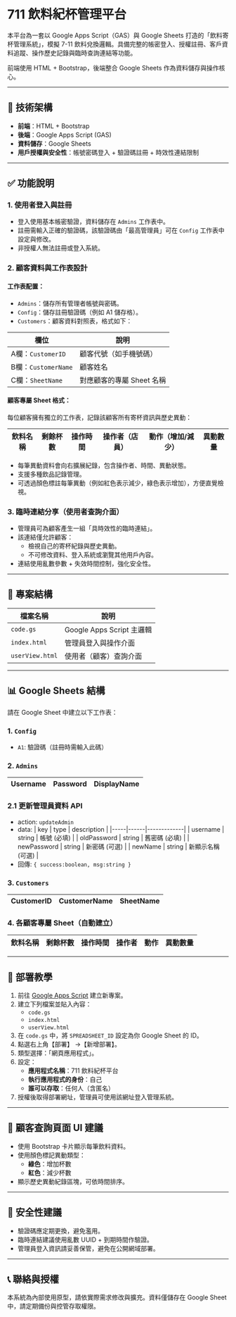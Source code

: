 # 711 飲料紀杯管理平台

本平台為一套以 Google Apps Script（GAS）與 Google Sheets 打造的「飲料寄杯管理系統」，模擬 7-11 飲料兌換邏輯。具備完整的帳密登入、授權註冊、客戶資料追蹤、操作歷史記錄與臨時查詢連結等功能。

前端使用 HTML + Bootstrap，後端整合 Google Sheets 作為資料儲存與操作核心。

---

## 🔧 技術架構

- **前端**：HTML + Bootstrap
- **後端**：Google Apps Script (GAS)
- **資料儲存**：Google Sheets
- **用戶授權與安全性**：帳號密碼登入 + 驗證碼註冊 + 時效性連結限制

---

## ✅ 功能說明

### 1. 使用者登入與註冊

- 登入使用基本帳密驗證，資料儲存在 `Admins` 工作表中。
- 註冊需輸入正確的驗證碼，該驗證碼由「最高管理員」可在 `Config` 工作表中設定與修改。
- 非授權人無法註冊或登入系統。

### 2. 顧客資料與工作表設計

#### 工作表配置：

- `Admins`：儲存所有管理者帳號與密碼。
- `Config`：儲存註冊驗證碼（例如 A1 儲存格）。
- `Customers`：顧客資料對照表，格式如下：

| 欄位         | 說明                   |
|--------------|------------------------|
| A欄：`CustomerID` | 顧客代號（如手機號碼）     |
| B欄：`CustomerName` | 顧客姓名              |
| C欄：`SheetName` | 對應顧客的專屬 Sheet 名稱 |

#### 顧客專屬 Sheet 格式：

每位顧客擁有獨立的工作表，記錄該顧客所有寄杯資訊與歷史異動：

| 飲料名稱 | 剩餘杯數 | 操作時間 | 操作者（店員） | 動作（增加/減少） | 異動數量 |
|----------|-----------|-----------|----------------|------------------|----------|

- 每筆異動資料會向右擴展紀錄，包含操作者、時間、異動狀態。
- 支援多種飲品記錄管理。
- 可透過顏色標註每筆異動（例如紅色表示減少，綠色表示增加），方便直覺檢視。

### 3. 臨時連結分享（使用者查詢介面）

- 管理員可為顧客產生一組「具時效性的臨時連結」。
- 該連結僅允許顧客：
  - 檢視自己的寄杯紀錄與歷史異動。
  - 不可修改資料、登入系統或瀏覽其他用戶內容。
- 連結使用亂數參數 + 失效時間控制，強化安全性。

---

## 📁 專案結構

| 檔案名稱         | 說明                         |
|------------------|------------------------------|
| `code.gs`        | Google Apps Script 主邏輯     |
| `index.html`     | 管理員登入與操作介面         |
| `userView.html`  | 使用者（顧客）查詢介面       |

---

## 📊 Google Sheets 結構

請在 Google Sheet 中建立以下工作表：

### 1. `Config`
- `A1`: 驗證碼（註冊時需輸入此碼）

### 2. `Admins`
| Username | Password | DisplayName |
|----------|----------|-------------|

### 2.1 更新管理員資料 API
- action: `updateAdmin`
- data:
  | key | type | description |
  |-----|------|-------------|
  | username | string | 帳號 (必填) |
  | oldPassword | string | 舊密碼 (必填) |
  | newPassword | string | 新密碼 (可選) |
  | newName | string | 新顯示名稱 (可選) |
- 回傳: `{ success:boolean, msg:string }`

### 3. `Customers`
| CustomerID | CustomerName | SheetName |
|------------|---------------|-----------|

### 4. 各顧客專屬 Sheet（自動建立）
| 飲料名稱 | 剩餘杯數 | 操作時間 | 操作者 | 動作 | 異動數量 |
|----------|-----------|-----------|--------|------|----------|

---

## 🚀 部署教學

1. 前往 [Google Apps Script](https://script.google.com/) 建立新專案。
2. 建立下列檔案並貼入內容：
   - `code.gs`
   - `index.html`
   - `userView.html`
3. 在 `code.gs` 中，將 `SPREADSHEET_ID` 設定為你 Google Sheet 的 ID。
4. 點選右上角【部署】 →【新增部署】。
5. 類型選擇：「網頁應用程式」。
6. 設定：
   - **應用程式名稱**：711 飲料紀杯平台
   - **執行應用程式的身份**：自己
   - **誰可以存取**：任何人（含匿名）
7. 授權後取得部署網址，管理員可使用該網址登入管理系統。

---

## 🎨 顧客查詢頁面 UI 建議

- 使用 Bootstrap 卡片顯示每筆飲料資料。
- 使用顏色標記異動類型：
  - **綠色**：增加杯數
  - **紅色**：減少杯數
- 顯示歷史異動紀錄區塊，可依時間排序。

---

## 🔐 安全性建議

- 驗證碼應定期更換，避免濫用。
- 臨時連結建議使用亂數 UUID + 到期時間作驗證。
- 管理員登入資訊請妥善保管，避免在公開網域部署。

---

## 📞 聯絡與授權

本系統為內部使用原型，請依實際需求修改與擴充。資料僅儲存在 Google Sheet 中，請定期備份與控管存取權限。
